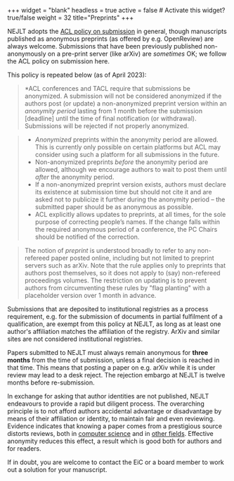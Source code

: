 +++
widget = "blank"
headless = true
active = false  # Activate this widget? true/false
weight = 32
title="Preprints"
+++


NEJLT adopts the [ACL policy on submission](https://www.aclweb.org/adminwiki/index.php?title=ACL_Policies_for_Submission,_Review_and_Citation) in general, though manuscripts published as anonymous preprints (as offered by e.g. OpenReview) are always welcome.
Submissions that have been previously published non-anonymously on a pre-print server (like arXiv) are *sometimes* OK; we follow the ACL policy on submission here.

This policy is repeated below (as of April 2023):

> \*ACL conferences and TACL require that submissions be anonymized. A submission will not be considered anonymized if the authors post (or update) a non-anonymized preprint version within an *anonymity period* lasting from 1 month before the submission [deadline] until the time of final notification (or withdrawal). Submissions will be rejected if not properly anonymized.

> * *Anonymized* preprints within the anonymity period are allowed. This is currently only possible on certain platforms but ACL may consider using such a platform for all submissions in the future.
> * Non-anonymized preprints *before* the anonymity period are allowed, although we encourage authors to wait to post them until *after* the anonymity period.
> * If a non-anonymized preprint version exists, authors must declare its existence at submission time but should not cite it and are asked not to publicize it further during the anonymity period – the submitted paper should be as anonymous as possible.
> * ACL explicitly allows updates to preprints, at all times, for the sole purpose of correcting people’s names. If the change falls within the required anonymous period of a conference, the PC Chairs should be notified of the correction.

> The notion of *preprint* is understood broadly to refer to any non-refereed paper posted online, including but not limited to preprint servers such as arXiv. Note that the rule applies only to preprints that authors post themselves, so it does not apply to (say) non-refereed proceedings volumes. The restriction on updating is to prevent authors from circumventing these rules by "flag planting" with a placeholder version over 1 month in advance.

Submissions that are deposited to institutional registries as a process requirement, e.g. for the submission of documents in partial fulfilment of a qualification, are exempt from this policy at NEJLT, as long as at least one author's affiliation matches the affiliation of the registry. ArXiv and similar sites are not considered institutional registries.

Papers submitted to NEJLT must always remain anonymous for **three months** from the time of submission, unless a final decision is reached in that time. This means that posting a paper on e.g. arXiv while it is under review may lead to a desk reject. The rejection embargo at NEJLT is twelve months before re-submission.

In exchange for asking that author identities are not published, NEJLT endeavours to provide a rapid but diligent process. The overarching principle is to not afford authors accidental advantage or disadvantage by means of their affiliation or identity, to maintain fair and even reviewing. Evidence indicates that knowing a paper comes from a prestigious source distorts reviews, both in [computer science](https://www.pnas.org/content/114/48/12708?collection=) and in [other fields](https://jamanetwork.com/journals/jama/article-abstract/2556112). Effective anonymity reduces this effect, a result which is good both for authors and for readers.

If in doubt, you are welcome to contact the EiC or a board member to work out a solution for your manuscript.